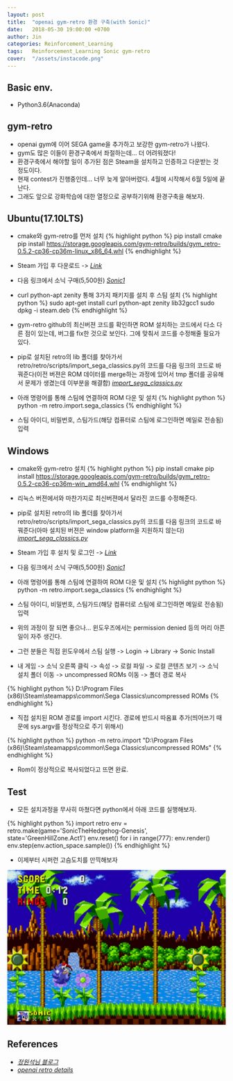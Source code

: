 ```yaml
---
layout: post
title:  "openai gym-retro 환경 구축(with Sonic)"
date:   2018-05-30 19:00:00 +0700
author: Jin
categories: Reinforcement_Learning
tags:	Reinforcement_Learning Sonic gym-retro
cover:  "/assets/instacode.png"
---
```


## Basic env.
+	Python3.6(Anaconda)

## gym-retro
+	openai gym에 이어 SEGA game을 추가하고 보강한 gym-retro가 나왔다.
+	gym도 많은 이들이 환경구축에서 좌절하는데... 더 어려워졌다!
+	환경구축에서 해야할 일이 추가된 점은 Steam을 설치하고 인증하고 다운받는 것 정도이다.
+	현재 contest가 진행중인데... 너무 늦게 알아버렸다. 4월에 시작해서 6월 5일에 끝난다.
+	그래도 앞으로 강화학습에 대한 열정으로 공부하기위해 환경구축을 해보자.

## Ubuntu(17.10LTS)
+	cmake와 gym-retro를 먼저 설치
{% highlight python %}
pip install cmake
pip install https://storage.googleapis.com/gym-retro/builds/gym_retro-0.5.2-cp36-cp36m-linux_x86_64.whl
{% endhighlight %}
+	Steam 가입 후 다운로드 -> <em>[Link](https://store.steampowered.com/about/)</em>
+	다음 링크에서 소닉 구매(5,500원) <em>[Sonic1](https://store.steampowered.com/app/71113/Sonic_The_Hedgehog/)</em>
+	curl python-apt zenity 통해 3가지 패키지를 설치 후 스팀 설치
{% highlight python %}
sudo apt-get install curl python-apt zenity lib32gcc1
sudo dpkg -i steam.deb
{% endhighlight %}

+	gym-retro github의 최신버젼 코드를 확인하면 ROM 설치하는 코드에서 다소 다른 점이 있는데, 버그를 fix한 것으로 보인다. 그에 맞춰서 코드를 수정해줄 필요가 있다.
+	pip로 설치된 retro의 lib 폴더를 찾아가서 retro/retro/scripts/import_sega_classics.py의 코드를 다음 링크의 코드로 바꿔준다(이전 버젼은 ROM 데이터를 merge하는 과정에 있어서 tmp 폴더를 공유해서 문제가 생겼는데 이부분을 해결함) <em>[import_sega_classics.py](https://github.com/openai/retro/blob/master/retro/scripts/import_sega_classics.py)</em>
+	아래 명령어를 통해 스팀에 연결하여 ROM 다운 및 설치
{% highlight python %}
python -m retro.import.sega_classics
{% endhighlight %}
+	스팀 아이디, 비밀번호, 스팀가드(해당 컴퓨터로 스팀에 로그인하면 메일로 전송됨) 입력


## Windows
+	cmake와 gym-retro 설치
{% highlight python %}
pip install cmake
pip install https://storage.googleapis.com/gym-retro/builds/gym_retro-0.5.2-cp36-cp36m-win_amd64.whl
{% endhighlight %}

+	리눅스 버젼에서와 마찬가지로 최신버젼에서 달라진 코드를 수정해준다.
+	pip로 설치된 retro의 lib 폴더를 찾아가서 retro/retro/scripts/import_sega_classics.py의 코드를 다음 링크의 코드로 바꿔준다(아마 설치된 버젼은 window platform을 지원하지 않는다) <em>[import_sega_classics.py](https://github.com/openai/retro/blob/master/retro/scripts/import_sega_classics.py)</em>

+	Steam 가입 후 설치 및 로그인 -> <em>[Link](https://store.steampowered.com/about/)</em>
+	다음 링크에서 소닉 구매(5,500원) <em>[Sonic1](https://store.steampowered.com/app/71113/Sonic_The_Hedgehog/)</em>
+	아래 명령어를 통해 스팀에 연결하여 ROM 다운 및 설치
{% highlight python %}
python -m retro.import.sega_classics
{% endhighlight %}
+	스팀 아이디, 비밀번호, 스팀가드(해당 컴퓨터로 스팀에 로그인하면 메일로 전송됨) 입력
+	위의 과정이 잘 되면 좋으나... 윈도우즈에서는 permission denied 등의 머리 아픈 일이 자주 생긴다.
+	그런 분들은 직접 윈도우에서 스팀 실행 -> Login -> Library -> Sonic Install
+	내 게임 -> 소닉 오른쪽 클릭 -> 속성 -> 로컬 파일 -> 로컬 콘텐츠 보기 -> 소닉 설치 폴더 이동 -> uncompressed ROMs 이동 -> 폴더 경로 복사

{% highlight python %}
D:\\Program Files (x86)\\Steam\\steamapps\\common\\Sega Classics\\uncompressed ROMs
{% endhighlight %}

+	직접 설치된 ROM 경로를 import 시킨다. 경로에 반드시 따옴표 추가(띄어쓰기 때문에 sys.argv를 정상적으로 주기 위해서)

{% highlight python %}
python -m retro.import "D:\\Program Files (x86)\\Steam\\steamapps\\common\\Sega Classics\\uncompressed ROMs"
{% endhighlight %}

+	Rom이 정상적으로 복사되었다고 뜨면 완료.

## Test
+	모든 설치과정을 무사히 마쳤다면 python에서 아래 코드를 실행해보자.

{% highlight python %}
import retro
env = retro.make(game='SonicTheHedgehog-Genesis', state='GreenHillZone.Act1')
env.reset()
for i in range(777):
	env.render()
	env.step(env.action_space.sample())
{% endhighlight %}

+	이제부터 시퍼런 고슴도치를 만끽해보자

![Sonic Screenshot](https://raw.githubusercontent.com/yangyangii/yangyangii.github.io/master/assets/_posts/RL/sonic-sample.JPG  "Sonic")

## References
+   <em>[정원석님 블로그](https://wonseokjung.github.io//openairetro/update/Retro-1/)</em>
+	<em>[openai retro details](https://contest.openai.com/details)</em>